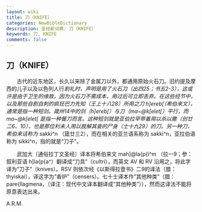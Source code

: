 ```yaml
---
layout: wiki
title: 刀（KNIFE）
categories: NewBibleDictionary
description: 圣经新词典: 刀（KNIFE）
keywords: 刀, KNIFE
comments: false
---
```


## 刀（KNIFE）

　　古代的近东地区，长久以来除了金属刀以外，都通用原始火石刀。旧约提及摩西的儿子以及以色列人行*割礼时，声明是用了火石刀（出四25；书五2-3），这或许是由于卫生的缘故，因为火石刀不需成本，用过后可立即丢弃。在这些经节中，以及那些自割自刺的疯狂巴力先知（王上十八28）所用之刀 h]ereb[（希伯来文），通常是指一种短剑。箴卅14中的剑（h]ereb[）与刀（ma~@k[elet[）平行，而 ma~@k[elet[ 是指一种餐刀而言。这种短剑就是亚伯拉罕带着用以杀以撒（创廿二6、10），也是那位利未人用以肢解其妾的尸身（士十九29）的刀。另一种刀，希伯来话称为 s*akki^n （箴廿三2），而在相关的亚兰语系称为 sakki^n，亚拉伯语称为 sikki^n，指的就是“刀子”。

　　武加大〔通俗拉丁文圣经〕译本将希伯来文 mah]@la{p{i^m （拉一9；参：叙利亚语 h]la{p{a^）翻译成“刀具”（cultri），而英文 AV 和 RV 沿用之，将此字译为“刀子”（knives）。RSV 则依次经《以斯得拉壹书》二9的译法（腊：thyiskai），译这字为“香炉”（censers）。七十士译本作“其他种类”（腊：pare{llagmena，〔译注：现代中文译本翻译成“其他种类”〕），然而这译法不能将原意表达出来。

A.R.M.









